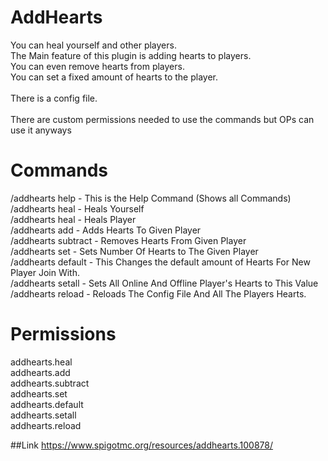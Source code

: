 # AddHearts
You can heal yourself and other players.<br>
The Main feature of this plugin is adding hearts to players.<br>
You can even remove hearts from players.<br>
You can set a fixed amount of hearts to the player.<br>
<br>
There is a config file.<br>
<br>
There are custom permissions needed to use the commands but OPs can use it anyways

# Commands
/addhearts help - This is the Help Command (Shows all Commands)<br>
/addhearts heal - Heals Yourself<br>
/addhearts heal <Player> - Heals Player<br>
/addhearts add <Number Of Hearts> <Player> - Adds Hearts To Given Player<br>
/addhearts subtract <Number Of Hearts> <Player> - Removes Hearts From Given Player<br>
/addhearts set <Number Of Hearts> <Player> - Sets Number Of Hearts to The Given Player<br>
/addhearts default <Number Of Hearts> - This Changes the default amount of Hearts For New Player Join With.<br>
/addhearts setall <Number Of Hearts> - Sets All Online And Offline Player's Hearts to This Value<br>
/addhearts reload - Reloads The Config File And All The Players Hearts.

# Permissions
addhearts.heal<br>
addhearts.add<br>
addhearts.subtract<br>
addhearts.set<br>
addhearts.default<br>
addhearts.setall<br>
addhearts.reload

##Link
https://www.spigotmc.org/resources/addhearts.100878/
